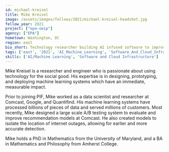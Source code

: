 ```yaml
---
id: michael-kreisel
title: Mike Kreisel
image: /assets/images/fellows/2021/michael-kreisel-headshot.jpg
fellow_year: 2021
project: ["epa-oeip"]
agency: ["EPA"]
hometown: Washington, DC
region: east
bio_short: Technology researcher building AI infused software to improve people’s lives.
tags: ['east', '2021', 'AI_Machine_Learning', 'Software_And_Cloud_Infrastructure']
skills: ['AI/Machine Learning', 'Software and Cloud Infrastructure']
---
```

Mike Kreisel is a researcher and engineer who is passionate about using technology for the social good. His expertise is in designing, prototyping, and deploying machine learning systems which have an immediate, measurable impact.

Prior to joining PIF, Mike worked as a data scientist and researcher at Comcast, Google, and Quantifind. His machine learning systems have processed billions of pieces of data and served millions of customers. Most recently, Mike designed a large scale A/B testing system to evaluate and improve recommendation models at Comcast. He also created models to isolate the location of internet outages, allowing for earlier and more accurate detection.

Mike holds a PhD in Mathematics from the University of Maryland, and a BA in Mathematics and Philosophy from Amherst College.
